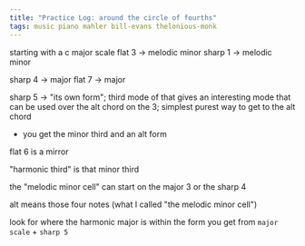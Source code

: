 ```yaml
---
title: "Practice Log: around the circle of fourths"
tags: music piano mahler bill-evans thelonious-monk
---
```


starting with a c major scale
flat 3 -> melodic minor
sharp 1 -> melodic minor

sharp 4 -> major
flat 7 -> major

sharp 5 -> "its own form"; third mode of that gives an interesting mode that can be used over the alt chord on the 3; simplest purest way to get to the alt chord
 - you get the minor third and an alt form

flat 6 is a mirror

"harmonic third" is that minor third

the "melodic minor cell" can start on the major 3 or the sharp 4

alt means those four notes (what I called "the melodic minor cell")


look for where the harmonic major is within the form you get from `major scale` + `sharp 5`